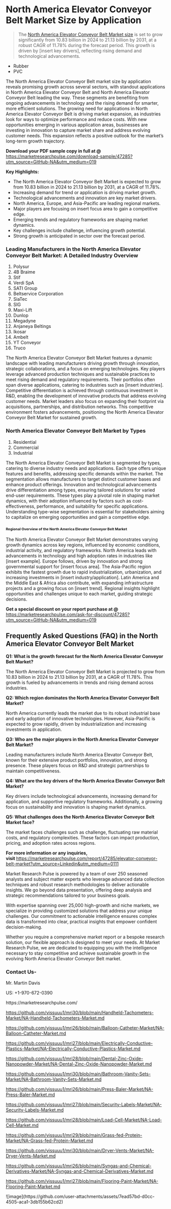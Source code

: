 <h1>North America Elevator Conveyor Belt Market&nbsp;Size by Application</h1><blockquote><p>The <a href="https://marketresearchpulse.com/download-sample/47285?utm_source=GitHub-NA&amp;utm_medium=019">North America Elevator Conveyor Belt Market size</a> is set to grow significantly from 10.83 billion in 2024 to 21.13 billion by 2031, at a robust CAGR of 11.78% during the forecast period. This growth is driven by [insert key drivers], reflecting rising demand and technological advancements.</p></blockquote><ul><li>Rubber<li> PVC</li></ul><p>The North America Elevator Conveyor Belt market size by application reveals promising growth across several sectors, with standout applications in North America Elevator Conveyor Belt and North America Elevator Conveyor Belt leading the way. These segments are benefiting from ongoing advancements in technology and the rising demand for smarter, more efficient solutions. The growing need for applications in North America Elevator Conveyor Belt is driving market expansion, as industries look for ways to optimize performance and reduce costs. With new opportunities emerging in various application areas, businesses are investing in innovation to capture market share and address evolving customer needs. This expansion reflects a positive outlook for the market’s long-term growth trajectory.</p><p><strong>Download your PDF sample copy in full at @ </strong><a href="https://marketresearchpulse.com/download-sample/47285?utm_source=GitHub-NA&amp;utm_medium=019">https://marketresearchpulse.com/download-sample/47285?utm_source=GitHub-NA&amp;utm_medium=019</a></p><p><strong>Key Highlights: </strong></p><ul><li>The North America Elevator Conveyor Belt Market is expected to grow from 10.83 billion in 2024 to 21.13 billion by 2031, at a CAGR of 11.78%.</li><li>Increasing demand for trend or application is driving market growth.</li><li>Technological advancements and innovation are key market drivers.</li><li>North America, Europe, and Asia-Pacific are leading regional markets.</li><li>Major players are focusing on insert focus area to gain a competitive edge.</li><li>Emerging trends and regulatory frameworks are shaping market dynamics.</li><li>Key challenges include challenge, influencing growth potential.</li><li>Strong growth is anticipated in sector over the forecast period.</li></ul><h3>Leading Manufacturers in the North America Elevator Conveyor Belt Market: A Detailed Industry Overview</h3><ol><li>Polysur</li><li>4B Braime</li><li>Stif</li><li>Verdi SpA</li><li>SATI Group</li><li>Beltservice Corporation</li><li>SiaTec</li><li>SIG</li><li>Maxi-Lift</li><li>Dunlop</li><li>Megadyne</li><li>Anjaneya Beltings</li><li>Ikosar</li><li>Ambelt</li><li>YT Conveyor</li><li>Truco</li></ol><div class="flex max-w-full flex-col flex-grow"><div class="min-h-8 text-message flex w-full flex-col items-end gap-2 whitespace-normal break-words [.text-message+&amp;]:mt-5" dir="auto" data-message-author-role="assistant" data-message-id="fd8432e4-4910-450d-b182-61b7bfb0a01f" data-message-model-slug="gpt-4o"><div class="flex w-full flex-col gap-1 empty:hidden first:pt-[3px]"><div class="markdown prose w-full break-words dark:prose-invert light"><p>The North America Elevator Conveyor Belt Market features a dynamic landscape with leading manufacturers driving growth through innovation, strategic collaborations, and a focus on emerging technologies. Key players leverage advanced production techniques and sustainable practices to meet rising demand and regulatory requirements. Their portfolios often span diverse applications, catering to industries such as [insert industries]. Competitive differentiation is achieved through continuous investment in R&amp;D, enabling the development of innovative products that address evolving customer needs. Market leaders also focus on expanding their footprint via acquisitions, partnerships, and distribution networks. This competitive environment fosters advancements, positioning the North America Elevator Conveyor Belt Market for sustained growth.</p></div></div></div></div><h3>North America Elevator Conveyor Belt Market by Types</h3><ol><li>Residential<li> Commercial<li> Industrial</li></ol><div class="flex max-w-full flex-col flex-grow"><div class="min-h-8 text-message flex w-full flex-col items-end gap-2 whitespace-normal break-words [.text-message+&amp;]:mt-5" dir="auto" data-message-author-role="assistant" data-message-id="084470be-0bb7-4664-bddf-5156b4f41249" data-message-model-slug="gpt-4o-mini"><div class="flex w-full flex-col gap-1 empty:hidden first:pt-[3px]"><div class="markdown prose w-full break-words dark:prose-invert light"><p>The North America Elevator Conveyor Belt Market is segmented by types, catering to diverse industry needs and applications. Each type offers unique features and benefits, addressing specific demands within the market. The segmentation allows manufacturers to target distinct customer bases and enhance product offerings. Innovation and technological advancements drive differentiation among types, ensuring tailored solutions for varied end-user requirements. These types play a pivotal role in shaping market dynamics, with their adoption influenced by factors such as cost-effectiveness, performance, and suitability for specific applications. Understanding type-wise segmentation is essential for stakeholders aiming to capitalize on emerging opportunities and gain a competitive edge.</p></div></div></div></div><h3><span style="font-size: 11px;">Regional Overview of the North America Elevator Conveyor Belt Market</span></h3><div class="flex max-w-full flex-col flex-grow"><div class="min-h-8 text-message flex w-full flex-col items-end gap-2 whitespace-normal break-words [.text-message+&amp;]:mt-5" dir="auto" data-message-author-role="assistant" data-message-id="e9038762-ce64-4e30-91c9-9bd413514231" data-message-model-slug="gpt-4o-mini"><div class="flex w-full flex-col gap-1 empty:hidden first:pt-[3px]"><div class="markdown prose w-full break-words dark:prose-invert light"><p>The North America Elevator Conveyor Belt Market demonstrates varying growth dynamics across key regions, influenced by economic conditions, industrial activity, and regulatory frameworks. North America leads with advancements in technology and high adoption rates in industries like [insert example]. Europe follows, driven by innovation and strong governmental support for [insert focus area]. The Asia-Pacific region exhibits the fastest growth due to rapid industrialization, urbanization, and increasing investments in [insert industry/application]. Latin America and the Middle East &amp; Africa also contribute, with expanding infrastructure projects and a growing focus on [insert trend]. Regional insights highlight opportunities and challenges unique to each market, guiding strategic decisions.</p></div></div></div></div><p><strong>Get a special discount on your report purchase at @ </strong><a href="https://marketresearchpulse.com/ask-for-discount/47285?utm_source=GitHub-NA&amp;utm_medium=019">https://marketresearchpulse.com/ask-for-discount/47285?utm_source=GitHub-NA&amp;utm_medium=019</a></p><h2>Frequently Asked Questions (FAQ) in the North America Elevator Conveyor Belt Market</h2><p><strong>Q1: What is the growth forecast for the North America Elevator Conveyor Belt Market?</strong></p><p>The North America Elevator Conveyor Belt Market is projected to grow from 10.83 billion in 2024 to 21.13 billion by 2031, at a CAGR of 11.78%. This growth is fueled by advancements in trends and rising demand across industries.</p><p><strong>Q2: Which region dominates the North America Elevator Conveyor Belt Market?</strong></p><p>North America currently leads the market due to its robust industrial base and early adoption of innovative technologies. However, Asia-Pacific is expected to grow rapidly, driven by industrialization and increasing investments in application.</p><p><strong>Q3: Who are the major players in the North America Elevator Conveyor Belt Market?</strong></p><p>Leading manufacturers include North America Elevator Conveyor Belt, known for their extensive product portfolios, innovation, and strong presence. These players focus on R&amp;D and strategic partnerships to maintain competitiveness.</p><p><strong>Q4: What are the key drivers of the North America Elevator Conveyor Belt Market?</strong></p><p>Key drivers include technological advancements, increasing demand for application, and supportive regulatory frameworks. Additionally, a growing focus on sustainability and innovation is shaping market dynamics.</p><p><strong>Q5: What challenges does the North America Elevator Conveyor Belt Market face?</strong></p><p>The market faces challenges such as challenge, fluctuating raw material costs, and regulatory complexities. These factors can impact production, pricing, and adoption rates across regions.</p><p><strong>For more information or any inquiries, visit&nbsp;</strong><a href="https://marketresearchpulse.com/report/47285/elevator-conveyor-belt-market?utm_source=Linkedin&utm_medium=0111">https://marketresearchpulse.com/report/47285/elevator-conveyor-belt-market?utm_source=Linkedin&utm_medium=0111</a></p><p>Market Research Pulse is powered by a team of over 250 seasoned analysts and subject matter experts who leverage advanced data collection techniques and robust research methodologies to deliver actionable insights. We go beyond data presentation, offering deep analysis and strategic recommendations tailored to your business goals.</p><p>With expertise spanning over 25,000 high-growth and niche markets, we specialize in providing customized solutions that address your unique challenges. Our commitment to actionable intelligence ensures complex data is transformed into clear, practical insights that empower confident decision-making.</p><p>Whether you require a comprehensive market report or a bespoke research solution, our flexible approach is designed to meet your needs. At Market Research Pulse, we are dedicated to equipping you with the intelligence necessary to stay competitive and achieve sustainable growth in the evolving North America Elevator Conveyor Belt market.</p><h3><strong>Contact Us-</strong></h3><p>Mr. Martin Davis</p><p>US: +1-970-672-0390</p><p>https://marketresearchpulse.com/</p><p><a href="https://github.com/vissuuu1/mri30/blob/main/Handheld-Tachometers-Market/NA-Handheld-Tachometers-Market.md">https://github.com/vissuuu1/mri30/blob/main/Handheld-Tachometers-Market/NA-Handheld-Tachometers-Market.md</a></p><p><a href="https://github.com/vissuuu1/mri26/blob/main/Balloon-Catheter-Market/NA-Balloon-Catheter-Market.md">https://github.com/vissuuu1/mri26/blob/main/Balloon-Catheter-Market/NA-Balloon-Catheter-Market.md</a></p><p><a href="https://github.com/vissuuu1/mri27/blob/main/Electrically-Conductive-Plastics-Market/NA-Electrically-Conductive-Plastics-Market.md">https://github.com/vissuuu1/mri27/blob/main/Electrically-Conductive-Plastics-Market/NA-Electrically-Conductive-Plastics-Market.md</a></p><p><a href="https://github.com/vissuuu1/mri28/blob/main/Dental-Zinc-Oxide-Nanopowder-Market/NA-Dental-Zinc-Oxide-Nanopowder-Market.md">https://github.com/vissuuu1/mri28/blob/main/Dental-Zinc-Oxide-Nanopowder-Market/NA-Dental-Zinc-Oxide-Nanopowder-Market.md</a></p><p><a href="https://github.com/vissuuu1/mri30/blob/main/Bathroom-Vanity-Sets-Market/NA-Bathroom-Vanity-Sets-Market.md">https://github.com/vissuuu1/mri30/blob/main/Bathroom-Vanity-Sets-Market/NA-Bathroom-Vanity-Sets-Market.md</a></p><p><a href="https://github.com/vissuuu1/mri26/blob/main/Press-Baler-Market/NA-Press-Baler-Market.md">https://github.com/vissuuu1/mri26/blob/main/Press-Baler-Market/NA-Press-Baler-Market.md</a></p><p><a href="https://github.com/vissuuu1/mri27/blob/main/Security-Labels-Market/NA-Security-Labels-Market.md">https://github.com/vissuuu1/mri27/blob/main/Security-Labels-Market/NA-Security-Labels-Market.md</a></p><p><a href="https://github.com/vissuuu1/mri28/blob/main/Load-Cell-Market/NA-Load-Cell-Market.md">https://github.com/vissuuu1/mri28/blob/main/Load-Cell-Market/NA-Load-Cell-Market.md</a></p><p><a href="https://github.com/vissuuu1/mri29/blob/main/Grass-fed-Protein-Market/NA-Grass-fed-Protein-Market.md">https://github.com/vissuuu1/mri29/blob/main/Grass-fed-Protein-Market/NA-Grass-fed-Protein-Market.md</a></p><p><a href="https://github.com/vissuuu1/mri30/blob/main/Dryer-Vents-Market/NA-Dryer-Vents-Market.md">https://github.com/vissuuu1/mri30/blob/main/Dryer-Vents-Market/NA-Dryer-Vents-Market.md</a></p><p><a href="https://github.com/vissuuu1/mri26/blob/main/Syngas-and-Chemical-Derivatives-Market/NA-Syngas-and-Chemical-Derivatives-Market.md">https://github.com/vissuuu1/mri26/blob/main/Syngas-and-Chemical-Derivatives-Market/NA-Syngas-and-Chemical-Derivatives-Market.md</a></p><p><a href="https://github.com/vissuuu1/mri27/blob/main/Flooring-Paint-Market/NA-Flooring-Paint-Market.md">https://github.com/vissuuu1/mri27/blob/main/Flooring-Paint-Market/NA-Flooring-Paint-Market.md</a></p>
![image](https://github.com/user-attachments/assets/7ead57bd-d0cc-4505-aca1-3db155b62cd2)
